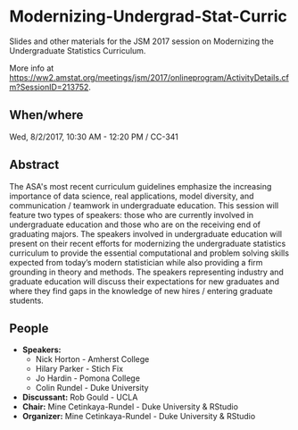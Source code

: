# Modernizing-Undergrad-Stat-Curric

Slides and other materials for the JSM 2017 session on Modernizing the Undergraduate Statistics Curriculum.

More info at https://ww2.amstat.org/meetings/jsm/2017/onlineprogram/ActivityDetails.cfm?SessionID=213752.

## When/where

Wed, 8/2/2017, 10:30 AM - 12:20 PM / CC-341

## Abstract

The ASA's most recent curriculum guidelines emphasize the increasing importance of data science, real applications, model diversity, and communication / teamwork in undergraduate education. This session will feature two types of speakers: those who are currently involved in undergraduate education and those who are on the receiving end of graduating majors. The speakers involved in undergraduate education will present on their recent efforts for modernizing the undergraduate statistics curriculum to provide the essential computational and problem solving skills expected from today’s modern statistician while also providing a firm grounding in theory and methods. The speakers representing industry and graduate education will discuss their expectations for new graduates and where they find gaps in the knowledge of new hires / entering graduate students. 

## People

- **Speakers:**
  - Nick Horton - Amherst College
  - Hilary Parker - Stich Fix
  - Jo Hardin - Pomona College
  - Colin Rundel - Duke University
- **Discussant:** Rob Gould - UCLA
- **Chair:** Mine Cetinkaya-Rundel - Duke University & RStudio
- **Organizer:** Mine Cetinkaya-Rundel - Duke University & RStudio 
